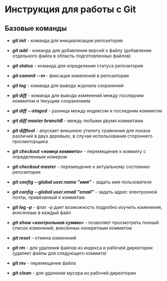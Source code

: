 # Инструкция для работы с Git 

## Базовые команды

- ***git init*** - команда для инициализации репозитория

- ***git add*** - команда для добавления версий к файлу (добавление отдельного файла в область подготовленных файлов)

- ***git status*** - команда для определения статуса репозитория

- ***git commit --m <message>*** - фиксация изменений в репозитории

- ***git log*** - команда для вывода журнала сохранений 

- ***git diff*** - команда для вывода изменений между последним коммитом и текущим сохранением

- ***git diff --staged*** - разница между индексом и последним коммитом

- ***git diff master branchB*** - между любыми двумя коммитами

- ***git difftool*** - апускает внешнюю утилиту сравнения для показа различий в двух деревьях, в случае использования стороннего просмоторщика

- ***git checkout <номер коммита>*** - перемещение к коммиту с определенным номером

- ***git checkout master*** - перемещение к актуальному состоянию репозитория

- ***git config --global user.name "имя"*** - задать имя пользователя

- ***git config --global user.email "email"*** - задать адрес электронной почты, привязанный к коммитам 

- ***git log -p*** - флаг -р дает возможность подробно изучить изменения, внесенные в каждый файл

- ***git show <контрольная сумма>*** - позволяет просмотреть полный список изменений, внесённых конкретным коммитом

- ***git reset*** - отмена изменений

- ***git rm*** - для удаления файлов из индекса и рабочей директории (удаляет файлы для следующего коммита)

- ***git mv*** - перемещение файла

- ***git clean*** - для удаления мусора из рабочей директории